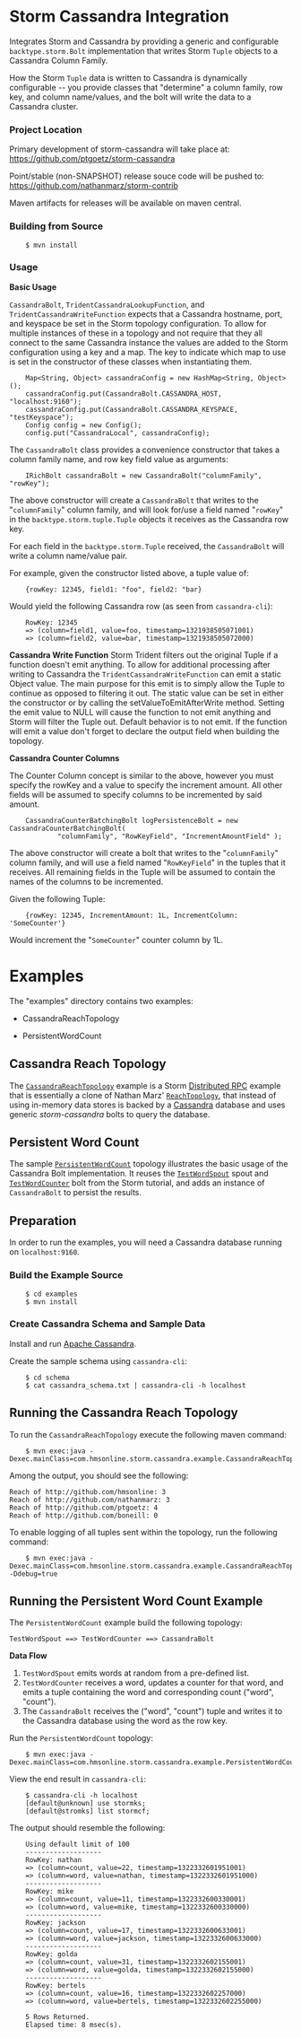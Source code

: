 Storm Cassandra Integration
===========================

Integrates Storm and Cassandra by providing a generic and configurable `backtype.storm.Bolt` 
implementation that writes Storm `Tuple` objects to a Cassandra Column Family.

How the Storm `Tuple` data is written to Cassandra is dynamically configurable -- you
provide classes that "determine" a column family, row key, and column name/values, and the 
bolt will write the data to a Cassandra cluster.

### Project Location
Primary development of storm-cassandra will take place at: 
https://github.com/ptgoetz/storm-cassandra

Point/stable (non-SNAPSHOT) release souce code will be pushed to:
https://github.com/nathanmarz/storm-contrib

Maven artifacts for releases will be available on maven central.

### Building from Source

		$ mvn install

### Usage

**Basic Usage**

`CassandraBolt`, `TridentCassandraLookupFunction`, and `TridentCassandraWriteFunction` expects that a Cassandra hostname, 
port, and keyspace be set in the Storm topology configuration.  To allow for multiple instances of these in a topology
and not require that they all connect to the same Cassandra instance the values are added to the Storm configuration
using a key and a map.  The key to indicate which map to use is set in the constructor of these classes when instantiating
them.

		Map<String, Object> cassandraConfig = new HashMap<String, Object>();
		cassandraConfig.put(CassandraBolt.CASSANDRA_HOST, "localhost:9160");
		cassandraConfig.put(CassandraBolt.CASSANDRA_KEYSPACE, "testKeyspace");
		Config config = new Config();
		config.put("CassandraLocal", cassandraConfig);
		
The `CassandraBolt` class provides a convenience constructor that takes a column family name, and row key field value as arguments:

		IRichBolt cassandraBolt = new CassandraBolt("columnFamily", "rowKey");

The above constructor will create a `CassandraBolt` that writes to the "`columnFamily`" column family, and will look for/use a field 
named "`rowKey`" in the `backtype.storm.tuple.Tuple` objects it receives as the Cassandra row key.

For each field in the `backtype.storm.Tuple` received, the `CassandraBolt` will write a column name/value pair.

For example, given the constructor listed above, a tuple value of:

		{rowKey: 12345, field1: "foo", field2: "bar}

Would yield the following Cassandra row (as seen from `cassandra-cli`):

		RowKey: 12345
		=> (column=field1, value=foo, timestamp=1321938505071001)
		=> (column=field2, value=bar, timestamp=1321938505072000)
		
**Cassandra Write Function**
Storm Trident filters out the original Tuple if a function doesn't emit anything.  To allow for additional processing after
writing to Cassandra the `TridentCassandraWriteFunction` can emit a static Object value.  The main purpose for this emit is
to simply allow the Tuple to continue as opposed to filtering it out.  The static value can be set in either the constructor
or by calling the setValueToEmitAfterWrite method.  Setting the emit value to NULL will cause the function to not emit anything
and Storm will filter the Tuple out.  Default behavior is to not emit.
If the function will emit a value don't forget to declare the output field when building the topology.
		
**Cassandra Counter Columns**

The Counter Column concept is similar to the above,
however you must specify the rowKey and a value to specify the increment amount. All other fields will be assumed to specify columns to be incremented by said amount. 

		CassandraCounterBatchingBolt logPersistenceBolt = new CassandraCounterBatchingBolt(
				"columnFamily", "RowKeyField", "IncrementAmountField" );
				
The above constructor will create a bolt that writes to the "`columnFamily`" column family, and will use a field named "`RowKeyField`"
in the tuples that it receives. All remaining fields in the Tuple will be assumed to contain the names of the columns to be incremented.

Given the following Tuple:

		{rowKey: 12345, IncrementAmount: 1L, IncrementColumn: 'SomeCounter'}
		
Would increment the "`SomeCounter`" counter column by 1L.


# Examples
The "examples" directory contains two examples:

* CassandraReachTopology

* PersistentWordCount

## Cassandra Reach Topology

The [`CassandraReachTopology`](https://github.com/ptgoetz/storm-cassandra/blob/master/examples/src/main/java/backtype/storm/contrib/cassandra/example/CassandraReachTopology.java) 
example is a Storm [Distributed RPC](https://github.com/nathanmarz/storm/wiki/Distributed-RPC) example 
that is essentially a clone of Nathan Marz' [`ReachTopology`](https://github.com/nathanmarz/storm-starter/blob/master/src/jvm/storm/starter/ReachTopology.java), 
that instead of using in-memory data stores  is backed by a [Cassandra](http://cassandra.apache.org/) database and uses generic 
*storm-cassandra* bolts to query the database.

## Persistent Word Count  
The sample [`PersistentWordCount`](https://github.com/ptgoetz/storm-cassandra/blob/master/examples/src/main/java/backtype/storm/contrib/cassandra/example/PersistentWordCount.java) 
topology illustrates the basic usage of the Cassandra Bolt implementation. It reuses the [`TestWordSpout`](https://github.com/nathanmarz/storm/blob/master/src/jvm/backtype/storm/testing/TestWordSpout.java) 
spout and [`TestWordCounter`](https://github.com/nathanmarz/storm/blob/master/src/jvm/backtype/storm/testing/TestWordCounter.java) 
bolt from the Storm tutorial, and adds an instance of `CassandraBolt` to persist the results.


## Preparation
In order to run the examples, you will need a Cassandra database running on `localhost:9160`.

### Build the Example Source

		$ cd examples
		$ mvn install
	
### Create Cassandra Schema and Sample Data
Install and run [Apache Cassandra](http://cassandra.apache.org/).

Create the sample schema using `cassandra-cli`:

		$ cd schema
		$ cat cassandra_schema.txt | cassandra-cli -h localhost

## Running the Cassandra Reach Topology

To run the `CassandraReachTopology` execute the following maven command:

		$ mvn exec:java -Dexec.mainClass=com.hmsonline.storm.cassandra.example.CassandraReachTopology

Among the output, you should see the following:

	Reach of http://github.com/hmsonline: 3
	Reach of http://github.com/nathanmarz: 3
	Reach of http://github.com/ptgoetz: 4
	Reach of http://github.com/boneill: 0

To enable logging of all tuples sent within the topology, run the following command:

		$ mvn exec:java -Dexec.mainClass=com.hmsonline.storm.cassandra.example.CassandraReachTopology -Ddebug=true


## Running the Persistent Word Count Example

The `PersistentWordCount` example build the following topology:

	TestWordSpout ==> TestWordCounter ==> CassandraBolt
	
**Data Flow**

1. `TestWordSpout` emits words at random from a pre-defined list.
2. `TestWordCounter` receives a word, updates a counter for that word,
and emits a tuple containing the word and corresponding count ("word", "count").
3. The `CassandraBolt` receives the ("word", "count") tuple and writes it to the
Cassandra database using the word as the row key.


Run the `PersistentWordCount` topology:

		$ mvn exec:java -Dexec.mainClass=com.hmsonline.storm.cassandra.example.PersistentWordCount
	
View the end result in `cassandra-cli`:

		$ cassandra-cli -h localhost
		[default@unknown] use stormks;
		[default@stromks] list stormcf;
	
The output should resemble the following:

		Using default limit of 100
		-------------------
		RowKey: nathan
		=> (column=count, value=22, timestamp=1322332601951001)
		=> (column=word, value=nathan, timestamp=1322332601951000)
		-------------------
		RowKey: mike
		=> (column=count, value=11, timestamp=1322332600330001)
		=> (column=word, value=mike, timestamp=1322332600330000)
		-------------------
		RowKey: jackson
		=> (column=count, value=17, timestamp=1322332600633001)
		=> (column=word, value=jackson, timestamp=1322332600633000)
		-------------------
		RowKey: golda
		=> (column=count, value=31, timestamp=1322332602155001)
		=> (column=word, value=golda, timestamp=1322332602155000)
		-------------------
		RowKey: bertels
		=> (column=count, value=16, timestamp=1322332602257000)
		=> (column=word, value=bertels, timestamp=1322332602255000)
		
		5 Rows Returned.
		Elapsed time: 8 msec(s).

